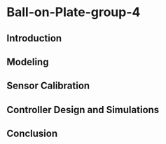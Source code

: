 # Ball-on-Plate-group-4
## Introduction
## Modeling
## Sensor Calibration
## Controller Design and Simulations
## Conclusion
